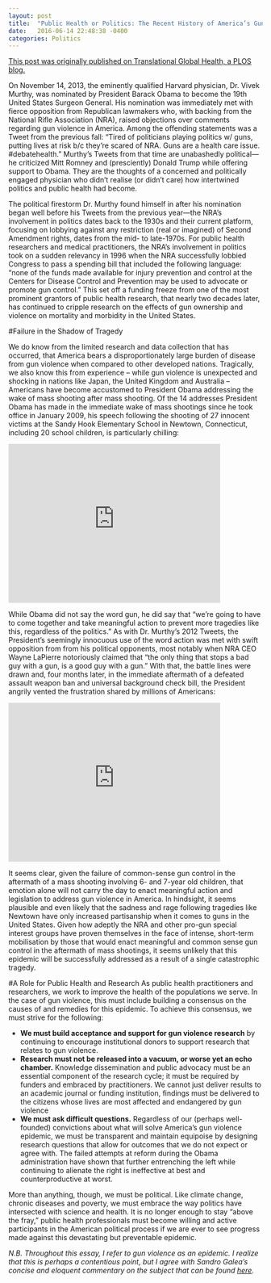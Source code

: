 ```yaml
---
layout: post
title:  "Public Health or Politics: The Recent History of America’s Gun Epidemic and What Public Health Can (and Should) Do to End It"
date:   2016-06-14 22:48:38 -0400
categories: Politics
---
```

[This post was originally published on Translational Global Health, a PLOS blog.](http://blogs.plos.org/globalhealth/2016/06/public-health-or-politics-the-recent-history-of-americas-gun-epidemic-and-what-public-health-can-and-should-do-to-end-it/)

On November 14, 2013, the eminently qualified Harvard physician, Dr. Vivek Murthy, was nominated by President Barack Obama to become the 19th United States Surgeon General. His nomination was immediately met with fierce opposition from Republican lawmakers who, with backing from the National Rifle Association (NRA), raised objections over comments regarding gun violence in America. Among the offending statements was a Tweet from the previous fall: “Tired of politicians playing politics w/ guns, putting lives at risk b/c they’re scared of NRA. Guns are a health care issue. #debatehealth.” Murthy’s Tweets from that time are unabashedly political—he criticized Mitt Romney and (presciently) Donald Trump while offering support to Obama. They are the thoughts of a concerned and politically engaged physician who didn’t realise (or didn’t care) how intertwined politics and public health had become.  

The political firestorm Dr. Murthy found himself in after his nomination began well before his Tweets from the previous year—the NRA’s involvement in politics dates back to the 1930s and their current platform, focusing on lobbying against any restriction (real or imagined) of Second Amendment rights, dates from the mid- to late-1970s. For public health researchers and medical practitioners, the NRA’s involvement in politics took on a sudden relevancy in 1996 when the NRA successfully lobbied Congress to pass a spending bill that included the following language: “none of the funds made available for injury prevention and control at the Centers for Disease Control and Prevention may be used to advocate or promote gun control.” This set off a funding freeze from one of the most prominent grantors of public health research, that nearly two decades later, has continued to cripple research on the effects of gun ownership and violence on mortality and morbidity in the United States.  

#Failure in the Shadow of Tragedy

We do know from the limited research and data collection that has occurred, that America bears a disproportionately large burden of disease from gun violence when compared to other developed nations. Tragically, we also know this from experience – while gun violence is unexpected and shocking in nations like Japan, the United Kingdom and Australia – Americans have become accustomed to President Obama addressing the wake of mass shooting after mass shooting. Of the 14 addresses President Obama has made in the immediate wake of mass shootings since he took office in January 2009, his speech following the shooting of 27 innocent victims at the Sandy Hook Elementary School in Newtown, Connecticut, including 20 school children, is particularly chilling:  


<iframe width="420" height="315" src="https://www.youtube.com/embed/mIA0W69U2_Y?rel=0&showinfo=0" frameborder="0" allowfullscreen></iframe>  

While Obama did not say the word gun, he did say that “we’re going to have to come together and take meaningful action to prevent more tragedies like this, regardless of the politics.” As with Dr. Murthy’s 2012 Tweets, the President’s seemingly innocuous use of the word action was met with swift opposition from from his political opponents, most notably when NRA CEO Wayne LaPierre notoriously claimed that “the only thing that stops a bad guy with a gun, is a good guy with a gun.” With that, the battle lines were drawn and, four months later, in the immediate aftermath of a defeated assault weapon ban and universal background check bill, the President angrily vented the frustration shared by millions of Americans:  

<iframe width="420" height="315" src="https://www.youtube.com/embed/Azq06S37OKk?rel=0&showinfo=0" frameborder="0" allowfullscreen></iframe>  

It seems clear, given the failure of common-sense gun control in the aftermath of a mass shooting involving 6- and 7-year old children, that emotion alone will not carry the day to enact meaningful action and legislation to address gun violence in America. In hindsight, it seems plausible and even likely that the sadness and rage following tragedies like Newtown have only increased partisanship when it comes to guns in the United States. Given how adeptly the NRA and other pro-gun special interest groups have proven themselves in the face of intense, short-term mobilisation by those that would enact meaningful and common sense gun control in the aftermath of mass shootings, it seems unlikely that this epidemic will be successfully addressed as a result of a single catastrophic tragedy.

#A Role for Public Health and Research
As public health practitioners and researchers, we work to improve the health of the populations we serve. In the case of gun violence, this must include building a consensus on the causes of and remedies for this epidemic. To achieve this consensus, we must strive for the following:


* **We must build acceptance and support for gun violence research** by continuing to encourage institutional donors to support research that relates to gun violence.
* **Research must not be released into a vacuum, or worse yet an echo chamber.** Knowledge dissemination and public advocacy must be an essential component of the research cycle; it must be required by funders and embraced by practitioners. We cannot just deliver results to an academic journal or funding institution, findings must be delivered to the citizens whose lives are most affected and endangered by gun violence  
* **We must ask difficult questions.** Regardless of our (perhaps well-founded) convictions about what will solve America’s gun violence epidemic, we must be transparent and maintain equipoise by designing research questions that allow for outcomes that we do not expect or agree with. The failed attempts at reform during the Obama administration have shown that further entrenching the left while continuing to alienate the right is ineffective at best and counterproductive at worst.  

More than anything, though, we must be political. Like climate change, chronic diseases and poverty, we must embrace the way politics have intersected with science and health. It is no longer enough to stay “above the fray,” public health professionals must become willing and active participants in the American political process if we are ever to see progress made against this devastating but preventable epidemic.

*N.B. Throughout this essay, I refer to gun violence as an epidemic. I realize that this is perhaps a contentious point, but I agree with Sandro Galea’s concise and eloquent commentary on the subject that can be found [here](http://www.huffingtonpost.com/sandro-galea/waking-up-to-another-prev_b_8232630.html).*